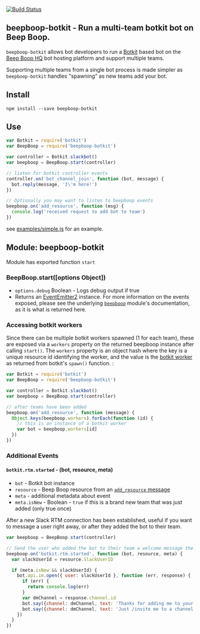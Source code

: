 [![Build Status](https://travis-ci.org/BeepBoopHQ/beepboop-botkit.svg)](https://travis-ci.org/BeepBoopHQ/beepboop-botkit)

## beepboop-botkit - Run a multi-team botkit bot on Beep Boop.

`beepboop-botkit` allows bot developers to run a [Botkit](http://github.com/howdyai/botkit) based bot on the [Beep Boop HQ](http://beepboophq.com) bot hosting platform and support multiple teams.

Supporting multiple teams from a single bot process is made simpler as `beepboop-botkit` handles "spawning" as new teams add your bot.

## Install
`npm install --save beepboop-botkit`

## Use

```javascript
var Botkit = require('botkit')
var BeepBoop = require('beepboop-botkit')

var controller = Botkit.slackbot()
var beepboop = BeepBoop.start(controller)

// listen for botkit controller events
controller.on('bot_channel_join', function (bot, message) {
  bot.reply(message, 'I\'m here!')
})

// Optionally you may want to listen to beepboop events
beepboop.on('add_resource', function (msg) {
  console.log('received request to add bot to team')
})
```

see [examples/simple.js](https://github.com/BeepBoopHQ/beepboop-botkit/blob/master/examples/simple.js) for an example.

## Module: beepboop-botkit

Module has exported function `start`

### BeepBoop.start([options Object])

* `options.debug` Boolean - Logs debug output if true
* Returns an [EventEmitter2](https://github.com/asyncly/EventEmitter2) instance.  For more information on the events exposed, please see the underlying [`beepboop`](https://github.com/BeepBoopHQ/beepboop-js) module's documentation, as it is what is returned here.

### Accessing botkit workers

Since there can be multiple botkit workers spawned (1 for each team), these are exposed via a `workers` property on the returned beepboop instance after calling `start()`.  The `workers` property is an object hash where the key is a unique resource id identifying the worker, and the value is the [botkit worker](https://github.com/howdyai/botkit/blob/master/lib/Slackbot_worker.js) as returned from botkit's `spawn()` function. :

```javascript
var Botkit = require('botkit')
var BeepBoop = require('beepboop-botkit')

var controller = Botkit.slackbot()
var beepboop = BeepBoop.start(controller)

// after teams have been added
beepboop.on('add_resource', function (message) {
  Object.keys(beepboop.workers).forEach(function (id) {
    // this is an instance of a botkit worker
    var bot = beepboop.workers[id]
  })
})
```

### Additional Events

#### `botkit.rtm.started` - (bot, resource, meta)

+ `bot` - Botkit bot instance
+ `resource` - Beep Boop resource from an [`add_resource` message](https://github.com/BeepBoopHQ/beepboop-js#event-add_resource)
+ `meta` - additional metadata about event
 + `meta.isNew` - Boolean - `true` if this is a brand new team that was just added (only true once)

After a new Slack RTM connection has been established, useful if you want to message a user right away, or after they added the bot to their team.

```javascript
var beepboop = BeepBoop.start(controller)

// Send the user who added the bot to their team a welcome message the first time it's connected
beepboop.on('botkit.rtm.started', function (bot, resource, meta) {
  var slackUserId = resource.SlackUserID

  if (meta.isNew && slackUserId) {
    bot.api.im.open({ user: slackUserId }, function (err, response) {
      if (err) {
        return console.log(err)
      }
      var dmChannel = response.channel.id
      bot.say({channel: dmChannel, text: 'Thanks for adding me to your team!'})
      bot.say({channel: dmChannel, text: 'Just /invite me to a channel!'})
    })
  }
})
```
